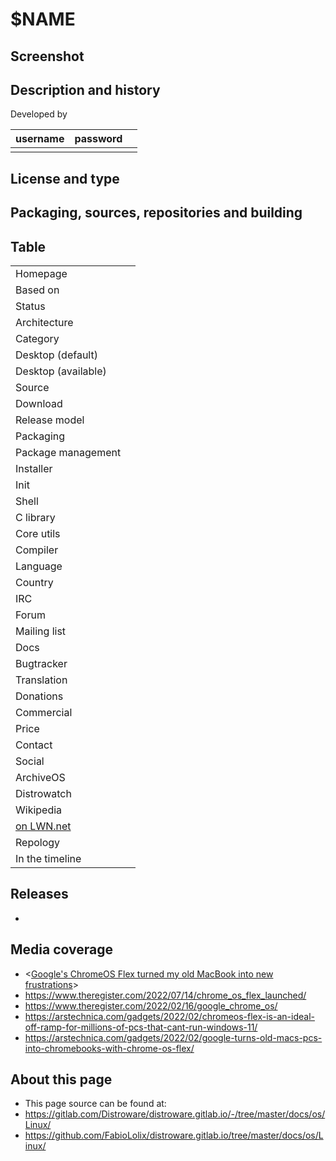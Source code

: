 # $NAME

## Screenshot


## Description and history



Developed by

| username | password |  |
|----------|----------|--|
|  |  |  |


## License and type




## Packaging, sources, repositories and building




## Table

|                       |  |
|-----------------------|--|
| Homepage              |  |
| Based on              |  |
| Status                |  |
| Architecture          |  |
| Category              |  |
| Desktop (default)     |  |
| Desktop (available)   |  |
| Source                |  |
| Download              |  |
| Release model         |  |
| Packaging             |  |
| Package management    |  |
| Installer             |  |
| Init                  |  |
| Shell                 |  |
| C library             |  |
| Core utils            |  |
| Compiler              |  |
| Language              |  |
| Country               |  |
| IRC                   |  |
| Forum                 |  |
| Mailing list          |  |
| Docs                  |  |
| Bugtracker            |  |
| Translation           |  |
| Donations             |  |
| Commercial            |  |
| Price                 |  |
| Contact               |  |
| Social                | <br> |
| ArchiveOS             |  |
| Distrowatch           |  |
| Wikipedia             |  |
| [on LWN.net](https://lwn.net/Distributions/) |  |
| Repology              |  |
| In the timeline       |  |


## Releases

* 


## Media coverage

* <[Google's ChromeOS Flex turned my old MacBook into new frustrations](https://www.theregister.com/2022/08/08/chromeos_flex_review/)>
* <https://www.theregister.com/2022/07/14/chrome_os_flex_launched/>
* <https://www.theregister.com/2022/02/16/google_chrome_os/>
* <https://arstechnica.com/gadgets/2022/02/chromeos-flex-is-an-ideal-off-ramp-for-millions-of-pcs-that-cant-run-windows-11/>
* <https://arstechnica.com/gadgets/2022/02/google-turns-old-macs-pcs-into-chromebooks-with-chrome-os-flex/>


## About this page

* This page source can be found at:
* <https://gitlab.com/Distroware/distroware.gitlab.io/-/tree/master/docs/os/Linux/>
* <https://github.com/FabioLolix/distroware.gitlab.io/tree/master/docs/os/Linux/>